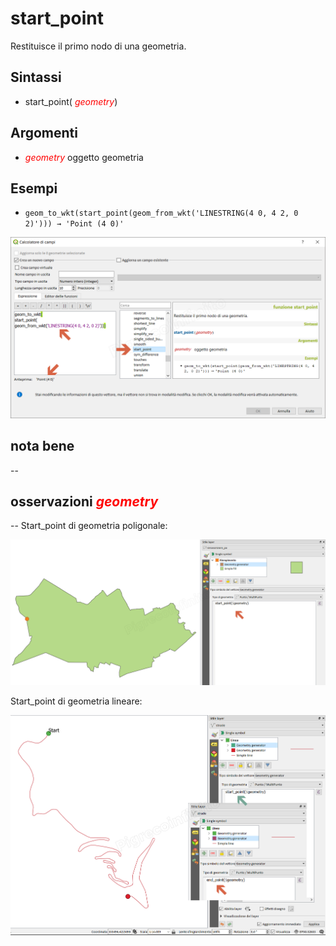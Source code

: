# start_point

Restituisce il primo nodo di una geometria.

## Sintassi

- start_point( _<span style="color:red;">geometry</span>_)

## Argomenti

*  _<span style="color:red;">geometry</span>_ oggetto geometria

## Esempi

* `geom_to_wkt(start_point(geom_from_wkt('LINESTRING(4 0, 4 2, 0 2)'))) → 'Point (4 0)'`

![](../../img/geometria/start_point/start_point1.png)

## nota bene

--

## osservazioni _<span style="color:red;">geometry</span>_

--
Start_point di geometria poligonale:

![](../../img/geometria/start_point/start_point2.png)

Start_point di geometria lineare:

![](../../img/geometria/end_point/end_point3.png)
